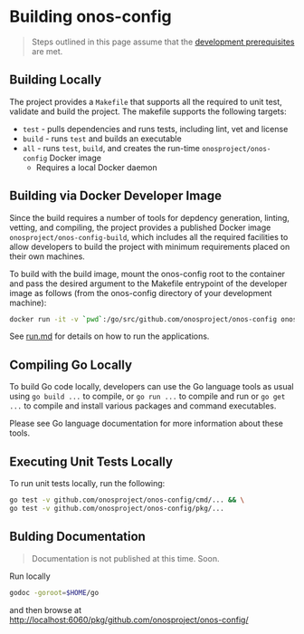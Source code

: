 # Building onos-config

> Steps outlined in this page assume that the [development prerequisites](prerequisites.md) are met. 

## Building Locally

The project provides a `Makefile` that supports all the  required to unit test,
validate and build the project.
The makefile supports the following targets:
* `test` - pulls dependencies and runs tests, including lint, vet and license
* `build` - runs `test` and builds an executable
* `all` - runs `test`, `build`, and creates the run-time `onosproject/onos-config` Docker image
  * Requires a local Docker daemon

## Building via Docker Developer Image

Since the build requires a number of tools for depdency generation, linting, vetting, and 
compiling, the project provides a published Docker image `onosproject/onos-config-build`, which 
includes all the required facilities to allow developers to build the project with minimum 
requirements placed on their own machines.
 
To build with the build image, mount the onos-config root to the container
and pass the desired argument to the Makefile entrypoint of the developer image as follows
(from the onos-config directory of your development machine):
```bash
docker run -it -v `pwd`:/go/src/github.com/onosproject/onos-config onosproject/onos-config-build:stable build
```

See [run.md](run.md) for details on how to run the applications.

## Compiling Go Locally

To build Go code locally, developers can use the Go language tools as usual using 
`go build ...` to compile, or `go run ...` to compile and run or `go get ...` to compile and install 
various packages and command executables.

Please see Go language documentation for more information about these tools.

## Executing Unit Tests Locally

To run unit tests locally, run the following:
```bash
go test -v github.com/onosproject/onos-config/cmd/... && \
go test -v github.com/onosproject/onos-config/pkg/...
```

## Bulding Documentation
> Documentation is not published at this time. Soon.

Run locally
```bash
godoc -goroot=$HOME/go
``` 

and then browse at [http://localhost:6060/pkg/github.com/onosproject/onos-config/](http://localhost:6060/pkg/github.com/onosproject/onos-config/)
